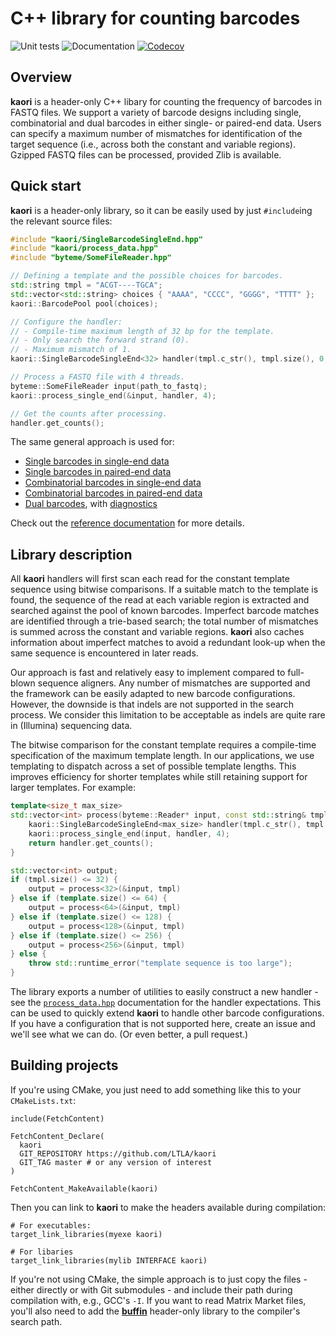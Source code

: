 # C++ library for counting barcodes

![Unit tests](https://github.com/LTLA/kaori/actions/workflows/run-tests.yaml/badge.svg)
![Documentation](https://github.com/LTLA/kaori/actions/workflows/doxygenate.yaml/badge.svg)
[![Codecov](https://codecov.io/gh/LTLA/kaori/branch/master/graph/badge.svg?token=WZkuJqiGtc)](https://codecov.io/gh/LTLA/kaori)

## Overview

**kaori** is a header-only C++ libary for counting the frequency of barcodes in FASTQ files.
We support a variety of barcode designs including single, combinatorial and dual barcodes in either single- or paired-end data.
Users can specify a maximum number of mismatches for identification of the target sequence (i.e., across both the constant and variable regions).
Gzipped FASTQ files can be processed, provided Zlib is available.

## Quick start

**kaori** is a header-only library, so it can be easily used by just `#include`ing the relevant source files:

```cpp
#include "kaori/SingleBarcodeSingleEnd.hpp"
#include "kaori/process_data.hpp"
#include "byteme/SomeFileReader.hpp"

// Defining a template and the possible choices for barcodes.
std::string tmpl = "ACGT----TGCA";
std::vector<std::string> choices { "AAAA", "CCCC", "GGGG", "TTTT" };
kaori::BarcodePool pool(choices);

// Configure the handler:
// - Compile-time maximum length of 32 bp for the template.
// - Only search the forward strand (0).
// - Maximum mismatch of 1.
kaori::SingleBarcodeSingleEnd<32> handler(tmpl.c_str(), tmpl.size(), 0, pool, 1);

// Process a FASTQ file with 4 threads.
byteme::SomeFileReader input(path_to_fastq);
kaori::process_single_end(&input, handler, 4);

// Get the counts after processing.
handler.get_counts();
```

The same general approach is used for:

- [Single barcodes in single-end data](https://ltla.github.io/kaori/classkaori_1_1SingleBarcodeSingleEnd.html)
- [Single barcodes in paired-end data](https://ltla.github.io/kaori/classkaori_1_1SingleBarcodePairedEnd.html)
- [Combinatorial barcodes in single-end data](https://ltla.github.io/kaori/classkaori_1_1CombinatorialBarcodesSingleEnd.html)
- [Combinatorial barcodes in paired-end data](https://ltla.github.io/kaori/classkaori_1_1CombinatorialBarcodesPairedEnd.html)
- [Dual barcodes](https://ltla.github.io/kaori/classkaori_1_1DualBarcodes.html), with [diagnostics](https://ltla.github.io/kaori/classkaori_1_1DualBarcodesWithDiagnostics.html)

Check out the [reference documentation](https://ltla.github.io/kaori) for more details.

## Library description

All **kaori** handlers will first scan each read for the constant template sequence using bitwise comparisons.
If a suitable match to the template is found, the sequence of the read at each variable region is extracted and searched against the pool of known barcodes.
Imperfect barcode matches are identified through a trie-based search; the total number of mismatches is summed across the constant and variable regions.
**kaori** also caches information about imperfect matches to avoid a redundant look-up when the same sequence is encountered in later reads.

Our approach is fast and relatively easy to implement compared to full-blown sequence aligners.
Any number of mismatches are supported and the framework can be easily adapted to new barcode configurations.
However, the downside is that indels are not supported in the search process.
We consider this limitation to be acceptable as indels are quite rare in (Illumina) sequencing data.

The bitwise comparison for the constant template requires a compile-time specification of the maximum template length.
In our applications, we use templating to dispatch across a set of possible template lengths.
This improves efficiency for shorter templates while still retaining support for larger templates.
For example:

```cpp
template<size_t max_size>
std::vector<int> process(byteme::Reader* input, const std::string& tmpl, const kaori::BarcodePool& pool) {
    kaori::SingleBarcodeSingleEnd<max_size> handler(tmpl.c_str(), tmpl.size(), 0, pool, 1);
    kaori::process_single_end(input, handler, 4);
    return handler.get_counts();
}

std::vector<int> output;
if (tmpl.size() <= 32) {
    output = process<32>(&input, tmpl)
} else if (template.size() <= 64) {
    output = process<64>(&input, tmpl)
} else if (template.size() <= 128) {
    output = process<128>(&input, tmpl)
} else if (template.size() <= 256) {
    output = process<256>(&input, tmpl)
} else {
    throw std::runtime_error("template sequence is too large");
}
```

The library exports a number of utilities to easily construct a new handler - 
see the [`process_data.hpp`](https://ltla.github.io/kaori/process__data_8hpp.html) documentation for the handler expectations.
This can be used to quickly extend **kaori** to handle other barcode configurations.
If you have a configuration that is not supported here, create an issue and we'll see what we can do. 
(Or even better, a pull request.)

## Building projects 

If you're using CMake, you just need to add something like this to your `CMakeLists.txt`:

```
include(FetchContent)

FetchContent_Declare(
  kaori
  GIT_REPOSITORY https://github.com/LTLA/kaori
  GIT_TAG master # or any version of interest 
)

FetchContent_MakeAvailable(kaori)
```

Then you can link to **kaori** to make the headers available during compilation:

```
# For executables:
target_link_libraries(myexe kaori)

# For libaries
target_link_libraries(mylib INTERFACE kaori)
```

If you're not using CMake, the simple approach is to just copy the files - either directly or with Git submodules - and include their path during compilation with, e.g., GCC's `-I`.
If you want to read Matrix Market files, you'll also need to add the [**buffin**](https://github.com/clusterfork/byteme) header-only library to the compiler's search path.
